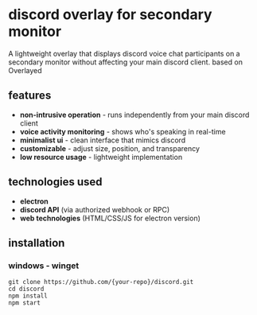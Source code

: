 # discord overlay for secondary monitor

A lightweight overlay that displays discord voice chat participants on a secondary monitor without affecting your main discord client. based on Overlayed

## features

- **non-intrusive operation** - runs independently from your main discord client
- **voice activity monitoring** - shows who's speaking in real-time
- **minimalist ui** - clean interface that mimics discord
- **customizable** - adjust size, position, and transparency
- **low resource usage** - lightweight implementation

## technologies used

- **electron**
- **discord API** (via authorized webhook or RPC)
- **web technologies** (HTML/CSS/JS for electron version)

## installation

### windows - winget

```
git clone https://github.com/{your-repo}/discord.git
cd discord
npm install
npm start
```

